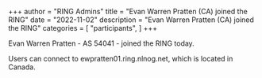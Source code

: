 +++
author = "RING Admins"
title = "Evan Warren Pratten (CA) joined the RING"
date = "2022-11-02"
description = "Evan Warren Pratten (CA) joined the RING"
categories = [
    "participants",
]
+++

Evan Warren Pratten - AS 54041 - joined the RING today.

> 

Users can connect to ewpratten01.ring.nlnog.net, which is located in Canada.

